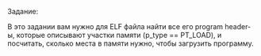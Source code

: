 Задание:

В это задании вам нужно для ELF файла найти все его program header-ы, которые описывают участки памяти (p_type == PT_LOAD), и посчитать, сколько места в памяти нужно, чтобы загрузить программу.